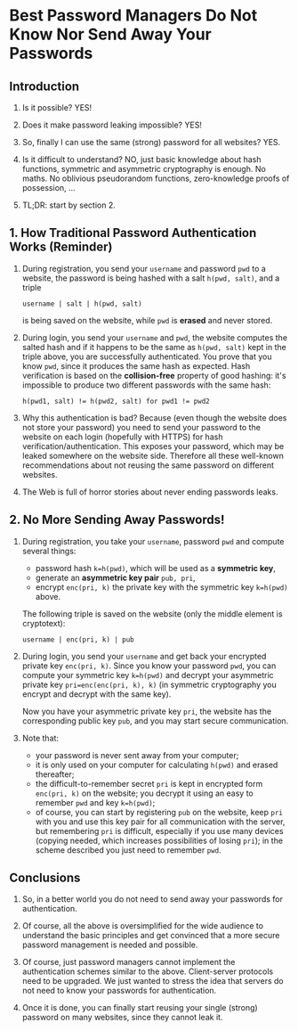 # Best Password Managers Do Not Know Nor Send Away Your Passwords

## Introduction

1. Is it possible? YES!

2. Does it make password leaking impossible? YES!

3. So, finally I can use the same (strong) password 
for all websites? YES.

4. Is it difficult to understand? NO, just basic 
knowledge about hash functions, symmetric and asymmetric
cryptography is enough. No maths. No oblivious pseudorandom 
functions, zero-knowledge proofs of possession, ...
5. TL;DR: start by section 2.


## 1. How Traditional Password Authentication Works (Reminder)

1. During registration, you send your `username` and password `pwd` to
   a website, the password is being hashed with a salt `h(pwd, salt)`,
   and a triple
   ```
   username | salt | h(pwd, salt)
   ```
   is being saved on the website, while `pwd` is **erased** and 
   never stored.
2. During login, you send your `username` and `pwd`, the website 
   computes the salted hash and if it happens to be the same as
   `h(pwd, salt)` kept in the triple above, you are successfully
   authenticated. You prove that you know `pwd`, since
   it produces the same hash as expected. 
   Hash verification is based on the 
   **collision-free** property
   of good hashing: it's impossible to produce two different 
   passwords with the same hash:
   ```
   h(pwd1, salt) != h(pwd2, salt) for pwd1 != pwd2
   ```
3. Why this authentication is bad? Because (even though the
   website does not store your password) you need to send your 
   password to the website on each login (hopefully with HTTPS)
   for hash verification/authentication.
   This exposes your password, which may be leaked somewhere
   on the website side. Therefore all these well-known 
   recommendations about not reusing the same password
   on different websites.

4. The Web is full of horror stories about never ending passwords leaks.


## 2. No More Sending Away Passwords!

1. During registration, you take your `username`, password `pwd`
   and compute several things:
   - password hash `k=h(pwd)`, which will be used as a 
     **symmetric key**,
   - generate an **asymmetric key pair** `pub, pri`,
   - encrypt `enc(pri, k)` the private key with the symmetric
     key `k=h(pwd)` above.
   
   The following triple is saved on the website (only the
   middle element is cryptotext):

   ```
   username | enc(pri, k) | pub
   ```

2. During login, you send your `username` and get back your
   encrypted private key `enc(pri, k)`. Since you know your 
   password `pwd`, you can compute your symmetric key
   `k=h(pwd)` and decrypt your asymmetric private key
   `pri=enc(enc(pri, k), k)` (in symmetric cryptography you encrypt 
   and decrypt with the same key).

   Now you have your asymmetric private key `pri`, the website
   has the corresponding public key `pub`, and you may start 
   secure communication.

3. Note that:
   - your password is never sent away from your computer;
   - it is only used on your computer for calculating `h(pwd)`
     and erased thereafter;
   - the difficult-to-remember secret `pri` is kept in encrypted 
     form `enc(pri, k)` on the website; you decrypt it 
     using an easy to remember `pwd` and key `k=h(pwd)`;
   - of course, you can start by registering `pub` on the
     website, keep `pri` with you and use this key pair 
     for all communication with the server, but remembering `pri`
     is difficult, especially if you use many devices (copying 
     needed, which increases possibilities of losing `pri`); 
     in the scheme described you just need to remember `pwd`.

## Conclusions

1. So, in a better world you do not need to send away
   your passwords for authentication.

2. Of course, all the above is oversimplified for the wide audience
to understand the basic principles and get convinced that a more 
secure password management is needed and possible.

3. Of course, just password managers cannot implement the 
   authentication schemes similar to the above. Client-server
   protocols need to be upgraded. We just wanted to stress
   the idea that servers do not need to know your passwords
   for authentication.

4. Once it is done, you can finally start reusing your single 
   (strong) password on many websites, since they cannot leak it.

